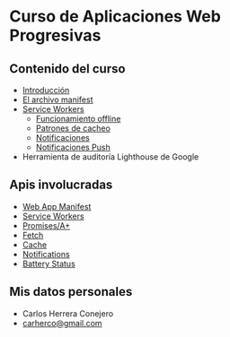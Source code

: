 # Curso de Aplicaciones Web Progresivas

## Contenido del curso

- [Introducción](introduccion.md)
- [El archivo manifest](manifest.md)
- [Service Workers](service_workers.md)
    - [Funcionamiento offline](offline.md)
    - [Patrones de cacheo](patrones_cacheo.md)
    - [Notificaciones](notificaciones.md)
    - [Notificaciones Push](notificaciones_push.md)
- Herramienta de auditoría Lighthouse de Google

## Apis involucradas

- [Web App Manifest](https://www.w3.org/TR/appmanifest/)
- [Service Workers](https://developer.mozilla.org/es/docs/Web/API/Service_Worker_API)
- [Promises/A+](https://github.com/carherco/curso-promesas)
- [Fetch](https://developer.mozilla.org/en-US/docs/Web/API/Fetch_API)
- [Cache](https://developer.mozilla.org/en-US/docs/Web/API/Cache)
- [Notifications](https://developer.mozilla.org/en-US/docs/Web/API/Notifications_API)
- [Battery Status](https://w3c.github.io/battery/)

## Mis datos personales

- Carlos Herrera Conejero
- carherco@gmail.com
